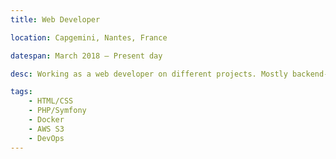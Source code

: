 ```yaml
---
title: Web Developer

location: Capgemini, Nantes, France

datespan: March 2018 – Present day

desc: Working as a web developer on different projects. Mostly backend-oriented responsabilities, with interventions on application infrastructure. Evolution towards a DevOps skillset.

tags:
    - HTML/CSS
    - PHP/Symfony
    - Docker
    - AWS S3
    - DevOps
---
```

